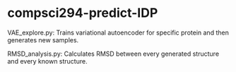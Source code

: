 # compsci294-predict-IDP

VAE_explore.py: Trains variational autoencoder for specific protein and then generates new samples.

RMSD_analysis.py: Calculates RMSD between every generated structure and every known structure. 
